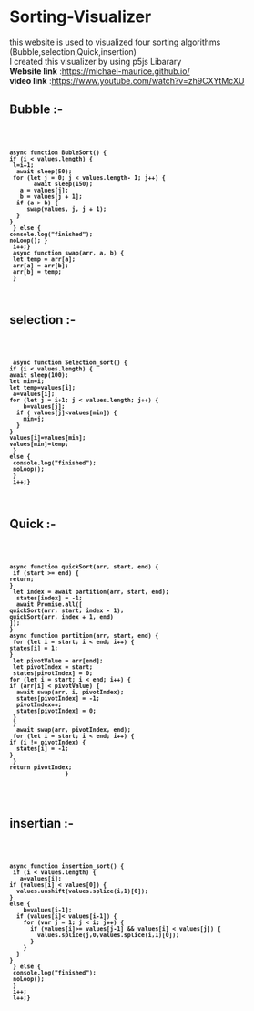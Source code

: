 # Sorting-Visualizer
this website is used to visualized four sorting algorithms </br>
(Bubble,selection,Quick,insertion) </br>
I created this visualizer by using p5js Libarary</br>
<b> Website link</b> :https://michael-maurice.github.io/</br>
<b> video link</b> :https://www.youtube.com/watch?v=zh9CXYtMcXU</br>

<h2>Bubble :- </h2>
<b>
 <code>
 
    async function BubleSort() {
    if (i < values.length) {
     l=i+1;
      await sleep(50);
     for (let j = 0; j < values.length- 1; j++) {
           await sleep(150);
       a = values[j];
       b = values[j + 1];
      if (a > b) {
         swap(values, j, j + 1);
      }
    }
     } else {
    console.log("finished");
    noLoop(); }
     i++;}
     async function swap(arr, a, b) {
     let temp = arr[a];
     arr[a] = arr[b];
     arr[b] = temp;
     }
</code>

</b>
<h2>selection :- </h2>
<b>
  <code>
 
     async function Selection_sort() {
    if (i < values.length) {   
    await sleep(100);          
    let min=i;
    let temp=values[i];           
     a=values[i];
    for (let j = i+1; j < values.length; j++) {
        b=values[j];
      if ( values[j]<values[min]) {
        min=j;
      }
    }
    values[i]=values[min];
    values[min]=temp;
     } 
    else {
     console.log("finished");
     noLoop();
     }
     i++;}
</code>
</b>
<h2>Quick :- </h2>
<b>
<code>
 
    async function quickSort(arr, start, end) {
     if (start >= end) {
    return;
    }
     let index = await partition(arr, start, end);
      states[index] = -1;
      await Promise.all([
    quickSort(arr, start, index - 1),
    quickSort(arr, index + 1, end)
    ]);
    }
    async function partition(arr, start, end) {
     for (let i = start; i < end; i++) {
    states[i] = 1;
    }
     let pivotValue = arr[end];
     let pivotIndex = start;
     states[pivotIndex] = 0;
    for (let i = start; i < end; i++) {
    if (arr[i] < pivotValue) {
      await swap(arr, i, pivotIndex);
      states[pivotIndex] = -1;
      pivotIndex++;
      states[pivotIndex] = 0;
     }
     }
      await swap(arr, pivotIndex, end);
     for (let i = start; i < end; i++) {
    if (i != pivotIndex) {
      states[i] = -1;
    }
     }
    return pivotIndex;
                    }
  </code>
</b>
<h2>insertian :- </h2>
<b>
<code>
 
    async function insertion_sort() {
     if (i < values.length) {
       a=values[i];
    if (values[i] < values[0]) {
      values.unshift(values.splice(i,1)[0]);
    }
    else {
        b=values[i-1];
      if (values[i]< values[i-1]) {
        for (var j = 1; j < i; j++) {
          if (values[i]>= values[j-1] && values[i] < values[j]) {
            values.splice(j,0,values.splice(i,1)[0]);
          }
        }
      }
    }
     } else {
     console.log("finished");
     noLoop();
     }
     i++;
     l++;}
</code>
</b>
